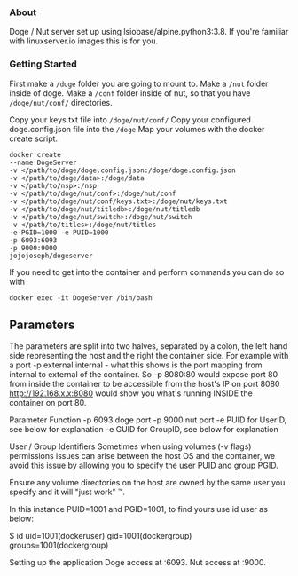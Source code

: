 ### About
Doge / Nut server set up using lsiobase/alpine.python3:3.8. 
If you're familiar with linuxserver.io images this is for you.

### Getting Started
First make a `/doge` folder you are going to mount to.
Make a `/nut` folder inside of doge.
Make a `/conf` folder inside of nut, so that you have `/doge/nut/conf/` directories.

Copy your keys.txt file into `/doge/nut/conf/`
Copy your configured doge.config.json file into the `/doge`
Map your volumes with the docker create script.

    docker create
    --name DogeServer
    -v </path/to/doge/doge.config.json:/doge/doge.config.json
    -v </path/to/doge/data>:/doge/data
    -v </path/to/nsp>:/nsp
    -v </path/to/doge/nut/conf>:/doge/nut/conf
    -v </path/to/doge/nut/conf/keys.txt>:/doge/nut/keys.txt
    -v </path/to/doge/nut/titledb>:/doge/nut/titledb
    -v </path/to/doge/nut/switch>:/doge/nut/switch
    -v </path/to/titles>:/doge/nut/titles
    -e PGID=1000 -e PUID=1000 
    -p 6093:6093
    -p 9000:9000
    jojojoseph/dogeserver


If you need to get into the container and perform commands you can do so with

`docker exec -it DogeServer /bin/bash`

## Parameters
The parameters are split into two halves, separated by a colon, the left hand side representing the host and the right the container side. For example with a port -p external:internal - what this shows is the port mapping from internal to external of the container. So -p 8080:80 would expose port 80 from inside the container to be accessible from the host's IP on port 8080 http://192.168.x.x:8080 would show you what's running INSIDE the container on port 80.

Parameter Function
-p 6093 doge port -p 9000 nut port -e PUID	for UserID, see below for explanation -e GUID	for GroupID, see below for explanation

User / Group Identifiers
Sometimes when using volumes (-v flags) permissions issues can arise between the host OS and the container, we avoid this issue by allowing you to specify the user PUID and group PGID.

Ensure any volume directories on the host are owned by the same user you specify and it will "just work" ™.

In this instance PUID=1001 and PGID=1001, to find yours use id user as below:

$ id uid=1001(dockeruser) gid=1001(dockergroup) groups=1001(dockergroup)

Setting up the application Doge access at :6093. Nut access at :9000.
